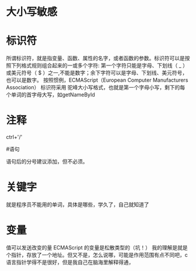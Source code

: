 # 大小写敏感

# 标识符

所谓标识符，就是指变量、函数、属性的名字，或者函数的参数。标识符可以是按照下列格式规则组合起来的一或多个字符:
第一个字符只能是字母、下划线（ _ ）或美元符号（ $ ）之一,不能是数字；余下字符可以是字母、下划线、美元符号，也可以是数字。
按照惯例，ECMAScript（European Computer Manufacturers Association） 标识符采用 驼峰大小写格式，也就是第一个字母小写，剩下的每个单词的首字母大写，如getNameById


# 注释

ctrl+'/'

#语句

语句后的分号建议添加，但不必须。

# 关键字

就是程序员不能用的单词，具体是哪些，学久了，自己就知道了

# 变量
 
值可以发送改变的量
ECMAScript 的变量是松散类型的（坑！）
我的理解是就是个指针，存放了一个地址。但又不是，怎么说哪，可能是作用范围有点不同吧，c语言指针学得不是很好，但是我自己在脑海里解释得通，